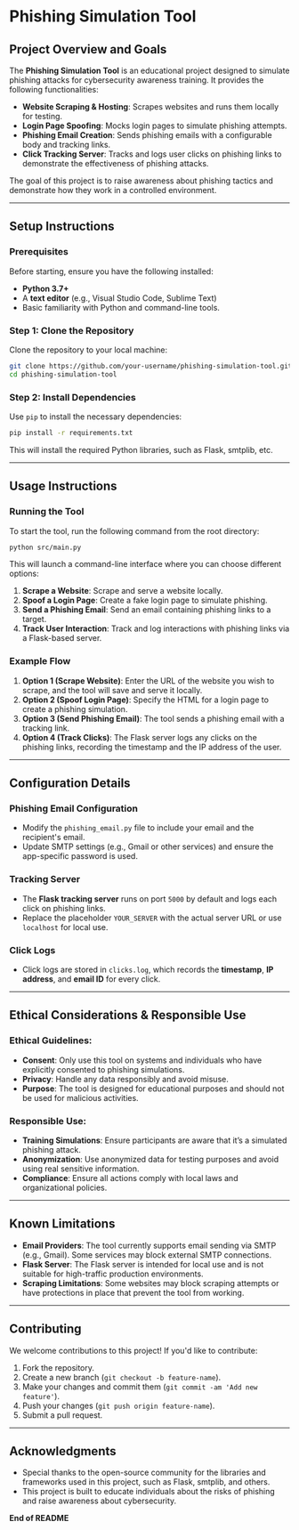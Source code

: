 # Phishing Simulation Tool

## Project Overview and Goals

The **Phishing Simulation Tool** is an educational project designed to simulate phishing attacks for cybersecurity awareness training. It provides the following functionalities:

- **Website Scraping & Hosting**: Scrapes websites and runs them locally for testing.
- **Login Page Spoofing**: Mocks login pages to simulate phishing attempts.
- **Phishing Email Creation**: Sends phishing emails with a configurable body and tracking links.
- **Click Tracking Server**: Tracks and logs user clicks on phishing links to demonstrate the effectiveness of phishing attacks.

The goal of this project is to raise awareness about phishing tactics and demonstrate how they work in a controlled environment.

---

## Setup Instructions

### Prerequisites

Before starting, ensure you have the following installed:

- **Python 3.7+**
- A **text editor** (e.g., Visual Studio Code, Sublime Text)
- Basic familiarity with Python and command-line tools.

### Step 1: Clone the Repository

Clone the repository to your local machine:

```bash
git clone https://github.com/your-username/phishing-simulation-tool.git
cd phishing-simulation-tool
````

### Step 2: Install Dependencies

Use `pip` to install the necessary dependencies:

```bash
pip install -r requirements.txt
```

This will install the required Python libraries, such as Flask, smtplib, etc.

---

## Usage Instructions

### Running the Tool

To start the tool, run the following command from the root directory:

```bash
python src/main.py
```

This will launch a command-line interface where you can choose different options:

1. **Scrape a Website**: Scrape and serve a website locally.
2. **Spoof a Login Page**: Create a fake login page to simulate phishing.
3. **Send a Phishing Email**: Send an email containing phishing links to a target.
4. **Track User Interaction**: Track and log interactions with phishing links via a Flask-based server.

### Example Flow

1. **Option 1 (Scrape Website)**: Enter the URL of the website you wish to scrape, and the tool will save and serve it locally.
2. **Option 2 (Spoof Login Page)**: Specify the HTML for a login page to create a phishing simulation.
3. **Option 3 (Send Phishing Email)**: The tool sends a phishing email with a tracking link.
4. **Option 4 (Track Clicks)**: The Flask server logs any clicks on the phishing links, recording the timestamp and the IP address of the user.

---

## Configuration Details

### Phishing Email Configuration

* Modify the `phishing_email.py` file to include your email and the recipient's email.
* Update SMTP settings (e.g., Gmail or other services) and ensure the app-specific password is used.

### Tracking Server

* The **Flask tracking server** runs on port `5000` by default and logs each click on phishing links.
* Replace the placeholder `YOUR_SERVER` with the actual server URL or use `localhost` for local use.

### Click Logs

* Click logs are stored in `clicks.log`, which records the **timestamp**, **IP address**, and **email ID** for every click.

---

## Ethical Considerations & Responsible Use

### Ethical Guidelines:

* **Consent**: Only use this tool on systems and individuals who have explicitly consented to phishing simulations.
* **Privacy**: Handle any data responsibly and avoid misuse.
* **Purpose**: The tool is designed for educational purposes and should not be used for malicious activities.

### Responsible Use:

* **Training Simulations**: Ensure participants are aware that it’s a simulated phishing attack.
* **Anonymization**: Use anonymized data for testing purposes and avoid using real sensitive information.
* **Compliance**: Ensure all actions comply with local laws and organizational policies.

---

## Known Limitations

* **Email Providers**: The tool currently supports email sending via SMTP (e.g., Gmail). Some services may block external SMTP connections.
* **Flask Server**: The Flask server is intended for local use and is not suitable for high-traffic production environments.
* **Scraping Limitations**: Some websites may block scraping attempts or have protections in place that prevent the tool from working.

---

## Contributing

We welcome contributions to this project! If you'd like to contribute:

1. Fork the repository.
2. Create a new branch (`git checkout -b feature-name`).
3. Make your changes and commit them (`git commit -am 'Add new feature'`).
4. Push your changes (`git push origin feature-name`).
5. Submit a pull request.

---

## Acknowledgments

* Special thanks to the open-source community for the libraries and frameworks used in this project, such as Flask, smtplib, and others.
* This project is built to educate individuals about the risks of phishing and raise awareness about cybersecurity.

**End of README**
